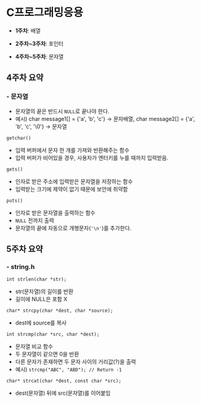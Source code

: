 # C프로그래밍응용

- **1주차**: 배열

- **2주차~3주차**: 포인터
   
- **4주차~5주차**: 문자열

## 4주차 요약
### - 문자열
- 문자열의 끝은 반드시 `NULL`로 끝나야 한다.
- 예시) char message1[] = {'a', 'b', 'c'} -> 문자배열, char message2[] = {'a', 'b', 'c', '\0'} -> 문자열

`getchar()`
- 입력 버퍼에서 문자 한 개를 가져와 반환해주는 함수
- 입력 버퍼가 비어있을 경우, 사용자가 엔터키를 누를 때까지 입력받음.

`gets()`
- 인자로 받은 주소에 입력받은 문자열을 저장하는 함수
- 입력받는 크기에 제약이 없기 때문에 보안에 취약함

`puts()`
- 인자로 받은 문자열을 출력하는 함수
- `NULL` 전까지 출력
- 문자열의 끝에 자동으로 개행문자(`'\n'`)를 추가한다.

## 5주차 요약
### - string.h
`int strlen(char *str);`
- str(문자열)의 길이를 반환
- 길이에 NULL은 포함 X

`char* strcpy(char *dest, char *source);`
- dest에 source를 복사

`int strcmp(char *src, char *dest);`
- 문자열 비교 함수
- 두 문자열이 같으면 0을 반환
- 다른 문자가 존재하면 두 문자 사이의 거리값(?)을 출력
- 예시) `strcmp("ABC", "ABD"); // Return -1`

`char* strcat(char *dest, const char *src);`
- dest(문자열) 뒤에 src(문자열)를 이어붙임